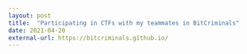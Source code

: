 ```yaml
---
layout: post
title:  "Participating in CTFs with my teammates in BitCriminals"
date: 2021-04-20
external-url: https://bitcriminals.github.io/
---
```

